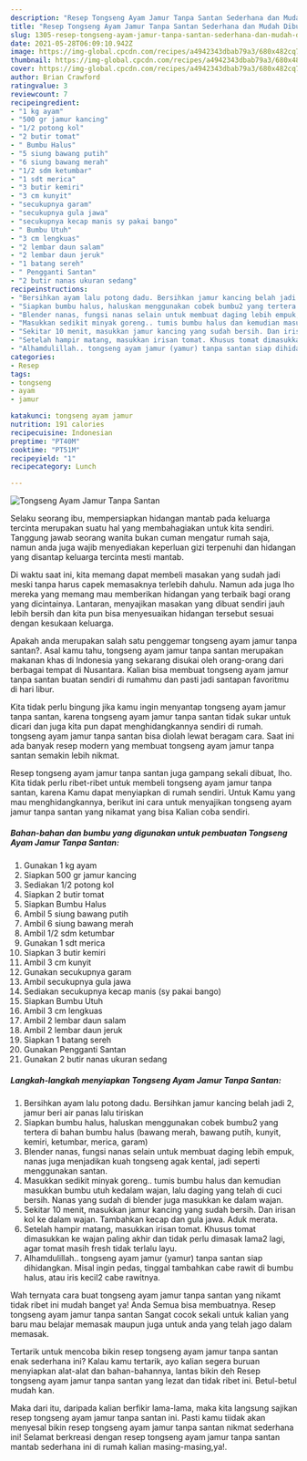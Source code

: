 ```yaml
---
description: "Resep Tongseng Ayam Jamur Tanpa Santan Sederhana dan Mudah Dibuat"
title: "Resep Tongseng Ayam Jamur Tanpa Santan Sederhana dan Mudah Dibuat"
slug: 1305-resep-tongseng-ayam-jamur-tanpa-santan-sederhana-dan-mudah-dibuat
date: 2021-05-28T06:09:10.942Z
image: https://img-global.cpcdn.com/recipes/a4942343dbab79a3/680x482cq70/tongseng-ayam-jamur-tanpa-santan-foto-resep-utama.jpg
thumbnail: https://img-global.cpcdn.com/recipes/a4942343dbab79a3/680x482cq70/tongseng-ayam-jamur-tanpa-santan-foto-resep-utama.jpg
cover: https://img-global.cpcdn.com/recipes/a4942343dbab79a3/680x482cq70/tongseng-ayam-jamur-tanpa-santan-foto-resep-utama.jpg
author: Brian Crawford
ratingvalue: 3
reviewcount: 7
recipeingredient:
- "1 kg ayam"
- "500 gr jamur kancing"
- "1/2 potong kol"
- "2 butir tomat"
- " Bumbu Halus"
- "5 siung bawang putih"
- "6 siung bawang merah"
- "1/2 sdm ketumbar"
- "1 sdt merica"
- "3 butir kemiri"
- "3 cm kunyit"
- "secukupnya garam"
- "secukupnya gula jawa"
- "secukupnya kecap manis sy pakai bango"
- " Bumbu Utuh"
- "3 cm lengkuas"
- "2 lembar daun salam"
- "2 lembar daun jeruk"
- "1 batang sereh"
- " Pengganti Santan"
- "2 butir nanas ukuran sedang"
recipeinstructions:
- "Bersihkan ayam lalu potong dadu. Bersihkan jamur kancing belah jadi 2, jamur beri air panas lalu tiriskan"
- "Siapkan bumbu halus, haluskan menggunakan cobek bumbu2 yang tertera di bahan bumbu halus (bawang merah, bawang putih, kunyit, kemiri, ketumbar, merica, garam)"
- "Blender nanas, fungsi nanas selain untuk membuat daging lebih empuk, nanas juga menjadikan kuah tongseng agak kental, jadi seperti menggunakan santan."
- "Masukkan sedikit minyak goreng.. tumis bumbu halus dan kemudian masukkan bumbu utuh kedalam wajan, lalu daging yang telah di cuci bersih. Nanas yang sudah di blender juga masukkan ke dalam wajan."
- "Sekitar 10 menit, masukkan jamur kancing yang sudah bersih. Dan irisan kol ke dalam wajan. Tambahkan kecap dan gula jawa. Aduk merata."
- "Setelah hampir matang, masukkan irisan tomat. Khusus tomat dimasukkan ke wajan paling akhir dan tidak perlu dimasak lama2 lagi, agar tomat masih fresh tidak terlalu layu."
- "Alhamdulillah.. tongseng ayam jamur (yamur) tanpa santan siap dihidangkan. Misal ingin pedas, tinggal tambahkan cabe rawit di bumbu halus, atau iris kecil2 cabe rawitnya."
categories:
- Resep
tags:
- tongseng
- ayam
- jamur

katakunci: tongseng ayam jamur 
nutrition: 191 calories
recipecuisine: Indonesian
preptime: "PT40M"
cooktime: "PT51M"
recipeyield: "1"
recipecategory: Lunch

---
```



![Tongseng Ayam Jamur Tanpa Santan](https://img-global.cpcdn.com/recipes/a4942343dbab79a3/680x482cq70/tongseng-ayam-jamur-tanpa-santan-foto-resep-utama.jpg)

Selaku seorang ibu, mempersiapkan hidangan mantab pada keluarga tercinta merupakan suatu hal yang membahagiakan untuk kita sendiri. Tanggung jawab seorang  wanita bukan cuman mengatur rumah saja, namun anda juga wajib menyediakan keperluan gizi terpenuhi dan hidangan yang disantap keluarga tercinta mesti mantab.

Di waktu  saat ini, kita memang dapat membeli masakan yang sudah jadi meski tanpa harus capek memasaknya terlebih dahulu. Namun ada juga lho mereka yang memang mau memberikan hidangan yang terbaik bagi orang yang dicintainya. Lantaran, menyajikan masakan yang dibuat sendiri jauh lebih bersih dan kita pun bisa menyesuaikan hidangan tersebut sesuai dengan kesukaan keluarga. 



Apakah anda merupakan salah satu penggemar tongseng ayam jamur tanpa santan?. Asal kamu tahu, tongseng ayam jamur tanpa santan merupakan makanan khas di Indonesia yang sekarang disukai oleh orang-orang dari berbagai tempat di Nusantara. Kalian bisa membuat tongseng ayam jamur tanpa santan buatan sendiri di rumahmu dan pasti jadi santapan favoritmu di hari libur.

Kita tidak perlu bingung jika kamu ingin menyantap tongseng ayam jamur tanpa santan, karena tongseng ayam jamur tanpa santan tidak sukar untuk dicari dan juga kita pun dapat menghidangkannya sendiri di rumah. tongseng ayam jamur tanpa santan bisa diolah lewat beragam cara. Saat ini ada banyak resep modern yang membuat tongseng ayam jamur tanpa santan semakin lebih nikmat.

Resep tongseng ayam jamur tanpa santan juga gampang sekali dibuat, lho. Kita tidak perlu ribet-ribet untuk membeli tongseng ayam jamur tanpa santan, karena Kamu dapat menyiapkan di rumah sendiri. Untuk Kamu yang mau menghidangkannya, berikut ini cara untuk menyajikan tongseng ayam jamur tanpa santan yang nikamat yang bisa Kalian coba sendiri.

<!--inarticleads1-->

##### Bahan-bahan dan bumbu yang digunakan untuk pembuatan Tongseng Ayam Jamur Tanpa Santan:

1. Gunakan 1 kg ayam
1. Siapkan 500 gr jamur kancing
1. Sediakan 1/2 potong kol
1. Siapkan 2 butir tomat
1. Siapkan  Bumbu Halus
1. Ambil 5 siung bawang putih
1. Ambil 6 siung bawang merah
1. Ambil 1/2 sdm ketumbar
1. Gunakan 1 sdt merica
1. Siapkan 3 butir kemiri
1. Ambil 3 cm kunyit
1. Gunakan secukupnya garam
1. Ambil secukupnya gula jawa
1. Sediakan secukupnya kecap manis (sy pakai bango)
1. Siapkan  Bumbu Utuh
1. Ambil 3 cm lengkuas
1. Ambil 2 lembar daun salam
1. Ambil 2 lembar daun jeruk
1. Siapkan 1 batang sereh
1. Gunakan  Pengganti Santan
1. Gunakan 2 butir nanas ukuran sedang




<!--inarticleads2-->

##### Langkah-langkah menyiapkan Tongseng Ayam Jamur Tanpa Santan:

1. Bersihkan ayam lalu potong dadu. Bersihkan jamur kancing belah jadi 2, jamur beri air panas lalu tiriskan
1. Siapkan bumbu halus, haluskan menggunakan cobek bumbu2 yang tertera di bahan bumbu halus (bawang merah, bawang putih, kunyit, kemiri, ketumbar, merica, garam)
1. Blender nanas, fungsi nanas selain untuk membuat daging lebih empuk, nanas juga menjadikan kuah tongseng agak kental, jadi seperti menggunakan santan.
1. Masukkan sedikit minyak goreng.. tumis bumbu halus dan kemudian masukkan bumbu utuh kedalam wajan, lalu daging yang telah di cuci bersih. Nanas yang sudah di blender juga masukkan ke dalam wajan.
1. Sekitar 10 menit, masukkan jamur kancing yang sudah bersih. Dan irisan kol ke dalam wajan. Tambahkan kecap dan gula jawa. Aduk merata.
1. Setelah hampir matang, masukkan irisan tomat. Khusus tomat dimasukkan ke wajan paling akhir dan tidak perlu dimasak lama2 lagi, agar tomat masih fresh tidak terlalu layu.
1. Alhamdulillah.. tongseng ayam jamur (yamur) tanpa santan siap dihidangkan. Misal ingin pedas, tinggal tambahkan cabe rawit di bumbu halus, atau iris kecil2 cabe rawitnya.




Wah ternyata cara buat tongseng ayam jamur tanpa santan yang nikamt tidak ribet ini mudah banget ya! Anda Semua bisa membuatnya. Resep tongseng ayam jamur tanpa santan Sangat cocok sekali untuk kalian yang baru mau belajar memasak maupun juga untuk anda yang telah jago dalam memasak.

Tertarik untuk mencoba bikin resep tongseng ayam jamur tanpa santan enak sederhana ini? Kalau kamu tertarik, ayo kalian segera buruan menyiapkan alat-alat dan bahan-bahannya, lantas bikin deh Resep tongseng ayam jamur tanpa santan yang lezat dan tidak ribet ini. Betul-betul mudah kan. 

Maka dari itu, daripada kalian berfikir lama-lama, maka kita langsung sajikan resep tongseng ayam jamur tanpa santan ini. Pasti kamu tiidak akan menyesal bikin resep tongseng ayam jamur tanpa santan nikmat sederhana ini! Selamat berkreasi dengan resep tongseng ayam jamur tanpa santan mantab sederhana ini di rumah kalian masing-masing,ya!.

